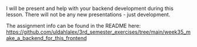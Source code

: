 I will be present and help with your backend development during this lesson. There will not be any new presentations - just development.

The assignment info can be found in the README here: https://github.com/uldahlalex/3rd_semester_exercises/tree/main/week35_make_a_backend_for_this_frontend 